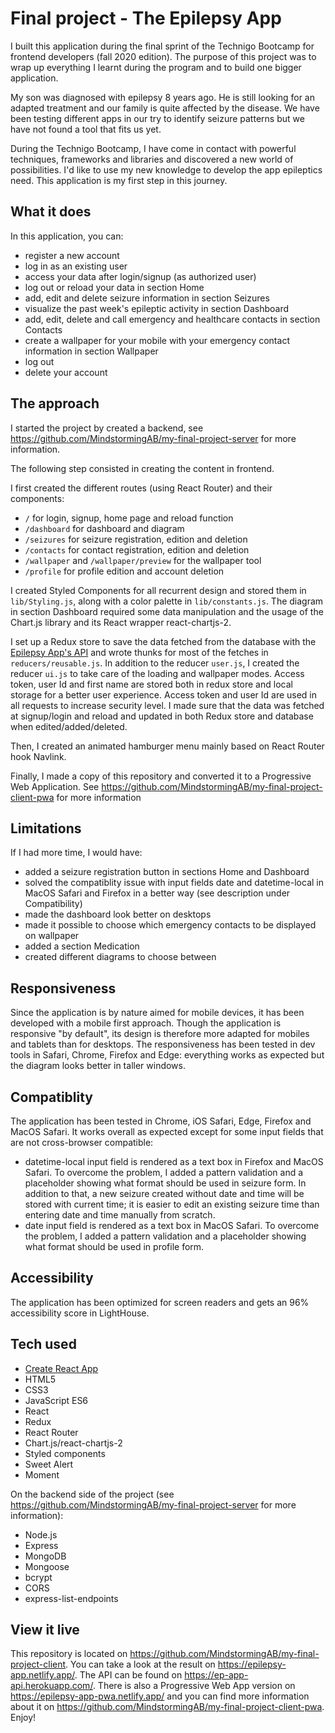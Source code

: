 # Final project - The Epilepsy App

I built this application during the final sprint of the Technigo Bootcamp for frontend developers (fall 2020 edition). The purpose of this project was to wrap up everything I learnt during the program and to build one bigger application.

My son was diagnosed with epilepsy 8 years ago. He is still looking for an adapted treatment and our family is quite affected by the disease. We have been testing different apps in our try to identify seizure patterns but we have not found a tool that fits us yet.

During the Technigo Bootcamp, I have come in contact with powerful techniques, frameworks and libraries and discovered a new world of possibilities. I'd like to use my new knowledge to develop the app epileptics need. This application is my first step in this journey.

## What it does

In this application, you can:
- register a new account
- log in as an existing user
- access your data after login/signup (as authorized user)
- log out or reload your data in section Home
- add, edit and delete seizure information in section Seizures
- visualize the past week's epileptic activity in section Dashboard
- add, edit, delete and call emergency and healthcare contacts in section Contacts
- create a wallpaper for your mobile with your emergency contact information in section Wallpaper
- log out
- delete your account

## The approach

I started the project by created a backend, see https://github.com/MindstormingAB/my-final-project-server for more information.

The following step consisted in creating the content in frontend.

I first created the different routes (using React Router) and their components:
- `/` for login, signup, home page and reload function 
- `/dashboard` for dashboard and diagram
- `/seizures` for seizure registration, edition and deletion
- `/contacts` for contact registration, edition and deletion
- `/wallpaper` and `/wallpaper/preview` for the wallpaper tool
- `/profile` for profile edition and account deletion

I created Styled Components for all recurrent design and stored them in `lib/Styling.js`, along with a color palette in `lib/constants.js`.
The diagram in section Dashboard required some data manipulation and the usage of the Chart.js library and its React wrapper react-chartjs-2.

I set up a Redux store to save the data fetched from the database with the [Epilepsy App's API](https://ep-app-api.herokuapp.com/) and wrote thunks for most of the fetches in `reducers/reusable.js`.
In addition to the reducer `user.js`, I created the reducer `ui.js` to take care of the loading and wallpaper modes.
Access token, user Id and first name are stored both in redux store and local storage for a better user experience. Access token and user Id are used in all requests to increase security level.
I made sure that the data was fetched at signup/login and reload and updated in both Redux store and database when edited/added/deleted.

Then, I created an animated hamburger menu mainly based on React Router hook Navlink.

Finally, I made a copy of this repository and converted it to a Progressive Web Application. See https://github.com/MindstormingAB/my-final-project-client-pwa for more information

## Limitations

If I had more time, I would have:
- added a seizure registration button in sections Home and Dashboard
- solved the compatiblity issue with input fields date and datetime-local in MacOS Safari and Firefox in a better way (see description under Compatibility)
- made the dashboard look better on desktops
- made it possible to choose which emergency contacts to be displayed on wallpaper
- added a section Medication
- created different diagrams to choose between

## Responsiveness

Since the application is by nature aimed for mobile devices, it has been developed with a mobile first approach. Though the application is responsive "by default", its design is therefore more adapted for mobiles and tablets than for desktops. The responsiveness has been tested in dev tools in Safari, Chrome, Firefox and Edge: everything works as expected but the diagram looks better in taller windows.

## Compatiblity

The application has been tested in Chrome, iOS Safari, Edge, Firefox and MacOS Safari. It works overall as expected except for some input fields that are not cross-browser compatible:
- datetime-local input field is rendered as a text box in Firefox and MacOS Safari. To overcome the problem, I added a pattern validation and a placeholder showing what format should be used in seizure form. In addition to that, a new seizure created without date and time will be stored with current time; it is easier to edit an existing seizure time than entering date and time manually from scratch.
- date input field is rendered as a text box in MacOS Safari. To overcome the problem, I added a pattern validation and a placeholder showing what format should be used in profile form.

## Accessibility

The application has been optimized for screen readers and gets an 96% accessibility score in LightHouse.

## Tech used

- [Create React App](https://github.com/facebook/create-react-app)
- HTML5
- CSS3
- JavaScript ES6
- React
- Redux
- React Router
- Chart.js/react-chartjs-2
- Styled components
- Sweet Alert
- Moment

On the backend side of the project (see https://github.com/MindstormingAB/my-final-project-server for more information):
- Node.js
- Express
- MongoDB
- Mongoose
- bcrypt
- CORS
- express-list-endpoints

## View it live

This repository is located on https://github.com/MindstormingAB/my-final-project-client.
You can take a look at the result on https://epilepsy-app.netlify.app/.
The API can be found on https://ep-app-api.herokuapp.com/.
There is also a Progressive Web App version on https://epilepsy-app-pwa.netlify.app/ and you can find more information about it on https://github.com/MindstormingAB/my-final-project-client-pwa. 
Enjoy!